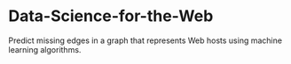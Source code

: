 # Data-Science-for-the-Web
Predict missing edges in a graph that represents Web hosts using machine learning algorithms.

